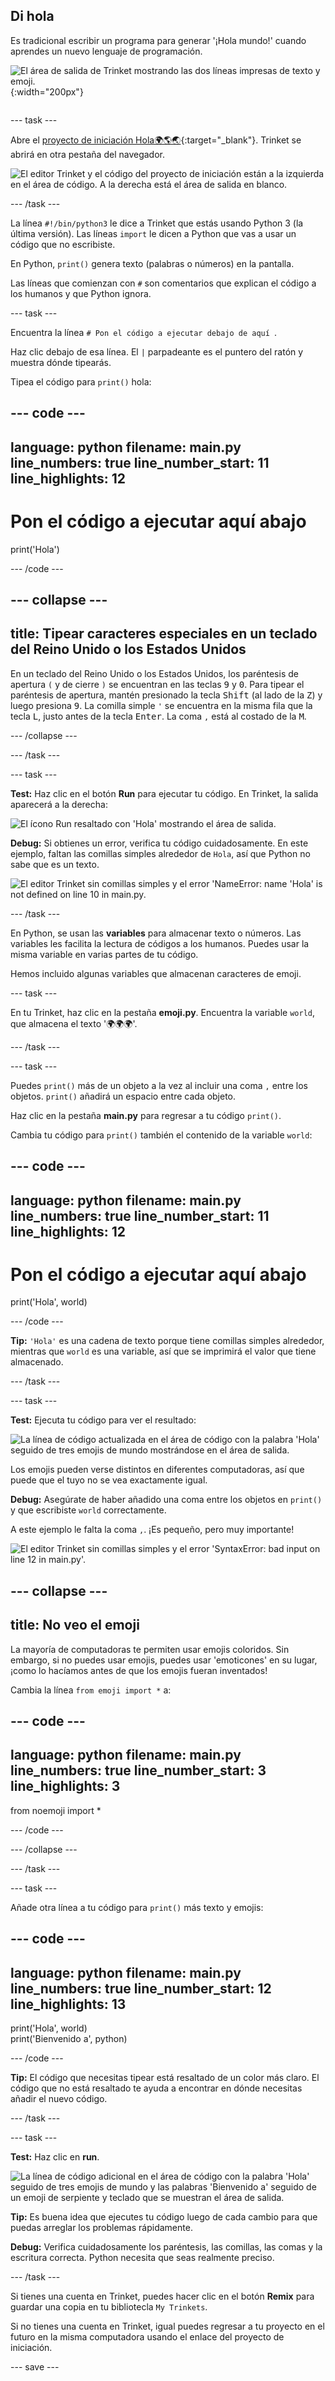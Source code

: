 ## Di hola

<div style="display: flex; flex-wrap: wrap">
<div style="flex-basis: 200px; flex-grow: 1; margin-right: 15px;">
Es tradicional escribir un programa para generar '¡Hola mundo!' cuando aprendes un nuevo lenguaje de programación.
</div>
<div>

![El área de salida de Trinket mostrando las dos líneas impresas de texto y emoji.](images/say_hello.png){:width="200px"}

</div>
</div>

--- task ---

Abre el [proyecto de iniciación Hola🌍🌎🌏](https://trinket.io/python/975f35023b){:target="_blank"}. Trinket se abrirá en otra pestaña del navegador.

![El editor Trinket y el código del proyecto de iniciación están a la izquierda en el área de código. A la derecha está el área de salida en blanco.](images/starter_project.png)

--- /task ---

La línea `#!/bin/python3` le dice a Trinket que estás usando Python 3 (la última versión). Las líneas `import` le dicen a Python que vas a usar un código que no escribiste.

En Python, `print()` genera texto (palabras o números) en la pantalla.

Las líneas que comienzan con `#` son comentarios que explican el código a los humanos y que Python ignora.

--- task ---

Encuentra la línea `# Pon el código a ejecutar debajo de aquí `.

Haz clic debajo de esa línea. El `|` parpadeante es el puntero del ratón y muestra dónde tipearás.

Tipea el código para `print()` hola:

--- code ---
---
language: python filename: main.py line_numbers: true line_number_start: 11
line_highlights: 12
---

# Pon el código a ejecutar aquí abajo
print('Hola')

--- /code ---

--- collapse ---
---
title: Tipear caracteres especiales en un teclado del Reino Unido o los Estados Unidos
---

En un teclado del Reino Unido o los Estados Unidos, los paréntesis de apertura `(` y de cierre `)` se encuentran en las teclas <kbd>9</kbd> y <kbd>0</kbd>. Para tipear el paréntesis de apertura, mantén presionado la tecla <kbd>Shift</kbd> (al lado de la <kbd>Z</kbd>) y luego presiona <kbd>9</kbd>. La comilla simple `'` se encuentra en la misma fila que la tecla <kbd>L</kbd>, justo antes de la tecla <kbd>Enter</kbd>. La coma `,` está al costado de la <kbd>M</kbd>.

--- /collapse ---

--- /task ---

--- task ---

**Test:** Haz clic en el botón **Run** para ejecutar tu código. En Trinket, la salida aparecerá a la derecha:

![El ícono Run resaltado con 'Hola' mostrando el área de salida. ](images/run_hello.png)

**Debug:** Si obtienes un error, verifica tu código cuidadosamente. En este ejemplo, faltan las comillas simples alrededor de `Hola`, así que Python no sabe que es un texto.

![El editor Trinket sin comillas simples y el error 'NameError: name 'Hola' is not defined on line 10 in main.py.](images/hello_error.png)

--- /task ---

En Python, se usan las **variables** para almacenar texto o números. Las variables les facilita la lectura de códigos a los humanos. Puedes usar la misma variable en varias partes de tu código.

Hemos incluido algunas variables que almacenan caracteres de emoji.

--- task ---

En tu Trinket, haz clic en la pestaña **emoji.py**. Encuentra la variable `world`, que almacena el texto '🌍🌍🌍'.

--- /task ---

--- task ---

Puedes `print()` más de un objeto a la vez al incluir una coma `,` entre los objetos. `print()` añadirá un espacio entre cada objeto.

Haz clic en la pestaña **main.py** para regresar a tu código `print()`.

Cambia tu código para `print()` también el contenido de la variable `world`:

--- code ---
---
language: python filename: main.py line_numbers: true line_number_start: 11
line_highlights: 12
---

# Pon el código a ejecutar aquí abajo
print('Hola', world)

--- /code ---

**Tip:** `'Hola'` es una cadena de texto porque tiene comillas simples alrededor, mientras que `world` es una variable, así que se imprimirá el valor que tiene almacenado.

--- /task ---

--- task ---

**Test:** Ejecuta tu código para ver el resultado:

![La línea de código actualizada en el área de código con la palabra 'Hola' seguido de tres emojis de mundo mostrándose en el área de salida.](images/run_hello_world.png)

Los emojis pueden verse distintos en diferentes computadoras, así que puede que el tuyo no se vea exactamente igual.

**Debug:** Asegúrate de haber añadido una coma entre los objetos en `print()` y que escribiste `world` correctamente.

A este ejemplo le falta la coma `,`. ¡Es pequeño, pero muy importante!

![El editor Trinket sin comillas simples y el error 'SyntaxError: bad input on line 12 in main.py'.](images/comma_error.png)

--- collapse ---
---
title: No veo el emoji
---

La mayoría de computadoras te permiten usar emojis coloridos. Sin embargo, si no puedes usar emojis, puedes usar 'emoticones' en su lugar, ¡como lo hacíamos antes de que los emojis fueran inventados!

Cambia la línea `from emoji import *` a:

--- code ---
---
language: python filename: main.py line_numbers: true line_number_start: 3
line_highlights: 3
---

from noemoji import *

--- /code ---

--- /collapse ---

--- /task ---

--- task ---

Añade otra línea a tu código para `print()` más texto y emojis:

--- code ---
---
language: python filename: main.py line_numbers: true line_number_start: 12
line_highlights: 13
---

print('Hola', world)    
print('Bienvenido a', python)

--- /code ---

**Tip:** El código que necesitas tipear está resaltado de un color más claro. El código que no está resaltado te ayuda a encontrar en dónde necesitas añadir el nuevo código.

--- /task ---

--- task ---

**Test:** Haz clic en **run**.

![La línea de código adicional en el área de código con la palabra 'Hola' seguido de tres emojis de mundo y las palabras 'Bienvenido a' seguido de un emoji de serpiente y teclado que se muestran el área de salida.](images/run_multiple.png)

**Tip:** Es buena idea que ejecutes tu código luego de cada cambio para que puedas arreglar los problemas rápidamente.

**Debug:** Verifica cuidadosamente los paréntesis, las comillas, las comas y la escritura correcta. Python necesita que seas realmente preciso.

--- /task ---

Si tienes una cuenta en Trinket, puedes hacer clic en el botón **Remix** para guardar una copia en tu bibliotecla `My Trinkets`.

Si no tienes una cuenta en Trinket, igual puedes regresar a tu proyecto en el futuro en la misma computadora usando el enlace del proyecto de iniciación.

--- save ---
